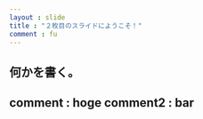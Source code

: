 ```yaml
---
layout : slide
title : "２枚目のスライドにようこそ！"
comment : fu
---
```

何かを書く。
---
comment : hoge
comment2 : bar
---
